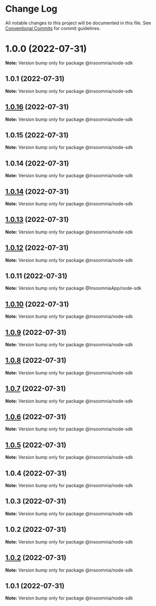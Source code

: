 # Change Log

All notable changes to this project will be documented in this file.
See [Conventional Commits](https://conventionalcommits.org) for commit guidelines.

# 1.0.0 (2022-07-31)

**Note:** Version bump only for package @insoomnia/node-sdk





## 1.0.1 (2022-07-31)

**Note:** Version bump only for package @insoomnia/node-sdk





## [1.0.16](https://github.com/InsoomniaApp/insoomnia/compare/@insoomnia/node-sdk@1.0.15...@insoomnia/node-sdk@1.0.16) (2022-07-31)

**Note:** Version bump only for package @insoomnia/node-sdk





## 1.0.15 (2022-07-31)

**Note:** Version bump only for package @insoomnia/node-sdk





## 1.0.14 (2022-07-31)

**Note:** Version bump only for package @insoomnia/node-sdk





## [1.0.14](https://github.com/InsoomniaApp/insoomnia/compare/@insoomnia/node-sdk@1.0.13...@insoomnia/node-sdk@1.0.14) (2022-07-31)

**Note:** Version bump only for package @insoomnia/node-sdk





## [1.0.13](https://github.com/InsoomniaApp/insoomnia/compare/@insoomnia/node-sdk@1.0.12...@insoomnia/node-sdk@1.0.13) (2022-07-31)

**Note:** Version bump only for package @insoomnia/node-sdk





## [1.0.12](https://github.com/InsoomniaApp/insoomnia/compare/@insoomnia/node-sdk@1.0.10...@insoomnia/node-sdk@1.0.12) (2022-07-31)

**Note:** Version bump only for package @insoomnia/node-sdk





## 1.0.11 (2022-07-31)

**Note:** Version bump only for package @InsoomniaApp/node-sdk





## [1.0.10](https://github.com/InsoomniaApp/insoomnia/compare/@insoomnia/node-sdk@1.0.9...@insoomnia/node-sdk@1.0.10) (2022-07-31)

**Note:** Version bump only for package @insoomnia/node-sdk





## [1.0.9](https://github.com/InsoomniaApp/insoomnia/compare/@insoomnia/node-sdk@1.0.8...@insoomnia/node-sdk@1.0.9) (2022-07-31)

**Note:** Version bump only for package @insoomnia/node-sdk





## [1.0.8](https://github.com/InsoomniaApp/insoomnia/compare/@insoomnia/node-sdk@1.0.7...@insoomnia/node-sdk@1.0.8) (2022-07-31)

**Note:** Version bump only for package @insoomnia/node-sdk





## [1.0.7](https://github.com/InsoomniaApp/insoomnia/compare/@insoomnia/node-sdk@1.0.6...@insoomnia/node-sdk@1.0.7) (2022-07-31)

**Note:** Version bump only for package @insoomnia/node-sdk





## [1.0.6](https://github.com/InsoomniaApp/insoomnia/compare/@insoomnia/node-sdk@1.0.5...@insoomnia/node-sdk@1.0.6) (2022-07-31)

**Note:** Version bump only for package @insoomnia/node-sdk





## [1.0.5](https://github.com/InsoomniaApp/insoomnia/compare/@insoomnia/node-sdk@1.0.4...@insoomnia/node-sdk@1.0.5) (2022-07-31)

**Note:** Version bump only for package @insoomnia/node-sdk





## 1.0.4 (2022-07-31)

**Note:** Version bump only for package @insoomnia/node-sdk





## 1.0.3 (2022-07-31)

**Note:** Version bump only for package @insoomnia/node-sdk





## 1.0.2 (2022-07-31)

**Note:** Version bump only for package @insoomnia/node-sdk





## [1.0.2](https://github.com/InsoomniaApp/insoomnia/compare/@insoomnia/node-sdk@1.0.1...@insoomnia/node-sdk@1.0.2) (2022-07-31)

**Note:** Version bump only for package @insoomnia/node-sdk





## 1.0.1 (2022-07-31)

**Note:** Version bump only for package @insoomnia/node-sdk
